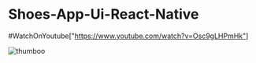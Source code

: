 # Shoes-App-Ui-React-Native


#WatchOnYoutube["https://www.youtube.com/watch?v=Osc9gLHPmHk"]



![thumboo](https://user-images.githubusercontent.com/77012663/128982708-dff56855-b9ec-4843-a1f7-fc1b192bf132.jpg)

